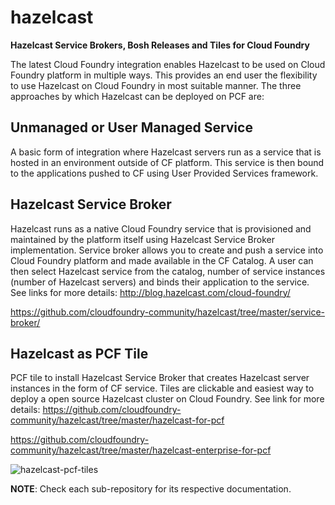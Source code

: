 # hazelcast
**Hazelcast Service Brokers, Bosh Releases and Tiles for Cloud Foundry**

The latest Cloud Foundry integration enables Hazelcast to be used on Cloud Foundry platform in multiple ways. This provides an end user the flexibility to use Hazelcast on Cloud Foundry in most suitable manner. The three approaches by which Hazelcast can be deployed on PCF are:

## Unmanaged or User Managed Service
A basic form of integration where Hazelcast servers run as a service that is hosted in an environment outside of CF platform. This service is then bound to the applications pushed to CF using User Provided Services framework.

## Hazelcast Service Broker 
Hazelcast runs as a native Cloud Foundry service that is provisioned and maintained by the platform itself using Hazelcast Service Broker implementation. Service broker allows you to create and push a service into Cloud Foundry platform and made available in the CF Catalog. A user can then select Hazelcast service from the catalog, number of service instances (number of Hazelcast servers) and binds their application to the service.
See links for more details: 
http://blog.hazelcast.com/cloud-foundry/

https://github.com/cloudfoundry-community/hazelcast/tree/master/service-broker/


## Hazelcast as PCF Tile 
PCF tile to install Hazelcast Service Broker that creates Hazelcast server instances in the form of CF service. Tiles are clickable and easiest way to deploy a open source Hazelcast cluster on Cloud Foundry.
See link for more details: 
https://github.com/cloudfoundry-community/hazelcast/tree/master/hazelcast-for-pcf

https://github.com/cloudfoundry-community/hazelcast/tree/master/hazelcast-enterprise-for-pcf

![hazelcast-pcf-tiles](https://cloud.githubusercontent.com/assets/7980465/17696525/8e2c50fa-63cc-11e6-956d-7bc7c29d1b9b.png)

**NOTE**: Check each sub-repository for its respective documentation.
